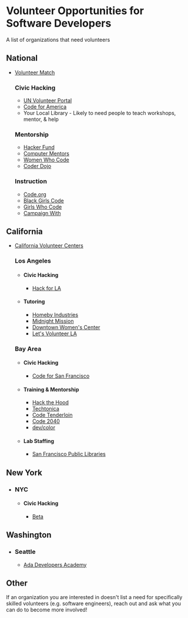 # Volunteer Opportunities for Software Developers

A list of organizations that need volunteers

## National
  - [Volunteer Match](https://www.volunteermatch.org)

    ### Civic Hacking
    - [UN Volunteer Portal](https://www.onlinevolunteering.org/en)
    - [Code for America](https://brigade.codeforamerica.org)
    - Your Local Library - Likely to need people to teach workshops, mentor, & help

    ### Mentorship
    - [Hacker Fund](https://www.hacker.fund)
    - [Computer Mentors](https://computermentors.org/volunteer)
    - [Women Who Code](https://www.womenwhocode.com)
    - [Coder Dojo](https://coderdojo.com)

    ### Instruction
    - [Code.org](https://code.org/volunteer)
    - [Black Girls Code](https://www.blackgirlscode.com)
    - [Girls Who Code](https://girlswhocode.com)
    - [Campaign With](https://campaignwith.com)

## California

- [California Volunteer Centers](https://www.californiavolunteers.ca.gov/get-involved/volunteer-centers)
    
    ### Los Angeles
    -
        #### Civic Hacking
        - [Hack for LA](https://www.hackforla.org)
     -
        #### Tutoring
        - [Homeby Industries](https://homeboyindustries.org/get-involved/volunteer)
        - [Midnight Mission](https://www.midnightmission.org/get-involved/volunteer)
        - [Downtown Women's Center](https://downtownwomenscenter.org/volunteer)
        - [Let's Volunteer LA](https://letsvolunteerla.org/listing-item/grass-roots-neighbors/?way_to_help=796305)

    ### Bay Area
    -
        #### Civic Hacking
        - [Code for San Francisco](https://codeforsanfrancisco.org)
    -
        #### Training & Mentorship
        - [Hack the Hood](https://www.hackthehood.org/volunteer.html)
        - [Techtonica](https://techtonica.org/volunteer)
        - [Code Tenderloin](https://www.codetenderloin.org/volunteers)
        - [Code 2040](http://www.code2040.org/volunteer)
        - [dev/color](https://www.devcolor.org/about)
    -
        #### Lab Staffing
        - [San Francisco Public Libraries](https://sfpl.org/volunteer)

## New York
- 
    ### NYC
    -
        #### Civic Hacking
        - [Beta](https://beta.nyc/)

## Washington
-
  ### Seattle
  - [Ada Developers Academy](https://adadevelopersacademy.org/volunteer)

## Other
If an organization you are interested in doesn't list a need for specifically skilled volunteers (e.g. software engineers), reach out and ask what you can do to become more involved!
